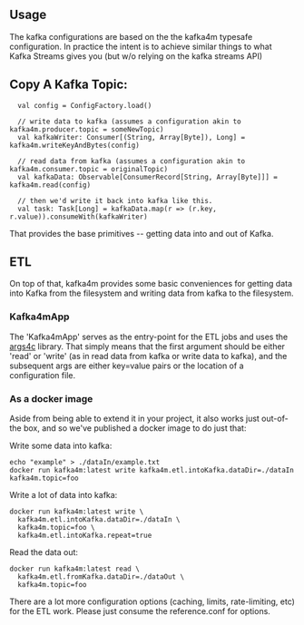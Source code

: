 ## Usage

The kafka configurations are based on the the kafka4m typesafe configuration. In practice the intent is to achieve similar things
to what Kafka Streams gives you (but w/o relying on the kafka streams API)

## Copy A Kafka Topic:  
```$xslt
  val config = ConfigFactory.load()

  // write data to kafka (assumes a configuration akin to kafka4m.producer.topic = someNewTopic)
  val kafkaWriter: Consumer[(String, Array[Byte]), Long] = kafka4m.writeKeyAndBytes(config)

  // read data from kafka (assumes a configuration akin to kafka4m.consumer.topic = originalTopic)
  val kafkaData: Observable[ConsumerRecord[String, Array[Byte]]] = kafka4m.read(config)

  // then we'd write it back into kafka like this.
  val task: Task[Long] = kafkaData.map(r => (r.key, r.value)).consumeWith(kafkaWriter)
``` 

That provides the base primitives -- getting data into and out of Kafka.

## ETL
On top of that, kafka4m provides some basic conveniences for getting data into Kafka from the filesystem and writing
data from kafka to the filesystem.

### Kafka4mApp 
The 'Kafka4mApp' serves as the entry-point for the ETL jobs and uses the [args4c](https://porpoiseltd.co.uk/args4c/index.html) library.
That simply means that the first argument should be either 'read' or 'write' (as in read data from kafka or write data to kafka), and the 
subsequent args are either key=value pairs or the location of a configuration file.


### As a docker image
Aside from being able to extend it in your project, it also works just out-of-the box, and so we've published a docker image
to do just that:

Write some data into kafka:
```$xslt
echo "example" > ./dataIn/example.txt
docker run kafka4m:latest write kafka4m.etl.intoKafka.dataDir=./dataIn kafka4m.topic=foo
``` 

Write a lot of data into kafka:
```$xslt
docker run kafka4m:latest write \
  kafka4m.etl.intoKafka.dataDir=./dataIn \
  kafka4m.topic=foo \ 
  kafka4m.etl.intoKafka.repeat=true
``` 

Read the data out:
```$xslt
docker run kafka4m:latest read \
  kafka4m.etl.fromKafka.dataDir=./dataOut \
  kafka4m.topic=foo
``` 

There are a lot more configuration options (caching, limits, rate-limiting, etc) for the ETL work. 
Please just consume the reference.conf for options. 